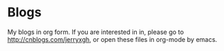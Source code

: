 Blogs
=====

My blogs in org form. If you are interested in in, please go to http://cnblogs.com/jerryxgh, or open these files in org-mode by emacs.
